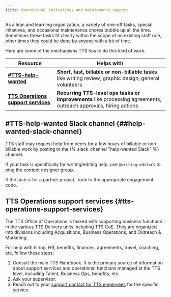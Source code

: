 ```yaml
---
title: Operational initiatives and maintenance support
---
```


As a lean and learning organization, a variety of one-off tasks, special initiatives, and occasional maintenance chores bubble up all the time. Sometimes these tasks fit clearly within the scope of an existing staff role, other times they could be done by anyone with a bit of time.

Here are some of the mechanisms TTS has to do this kind of work:

| Resource | Helps with |
|----------|------------|
| [**\#TTS-help-wanted**](##help-wanted-slack-channel)  | **Short, fast, billable or non-billable tasks**  like writing review, graphic design, general volunteers |
| [**TTS Operations support services**](#tts-operations-support-services)  | **Recurring TTS-level ops tasks or improvements**  like processing agreements, outreach approvals, hiring actions |

## \#TTS-help-wanted Slack channel {##help-wanted-slack-channel}

TTS staff may request help from peers for a few hours of billable or non-billable work by posting to the {% slack_channel "help-wanted Slack" %} channel.

If your task is specifically for writing/editing help, use `@writing-editors` to ping the content designer group.

If the task is for a partner project, Tock to the appropriate engagement code.

## TTS Operations support services {#tts-operations-support-services}

The TTS Office of Operations is tasked with supporting business functions in the various TTS Delivery units including TTS CoE. They are organized into divisions including Acquisitions, Business Operations, and Outreach & Marketing.

For help with hiring, HR, benefits, finances, agreements, travel, coaching, etc, follow these steps:

1. Consult the main TTS Handbook. It is the primary source of information about support services and operational functions managed at the TTS level, including Talent, Business Ops, benefits, etc.
2. Ask your supervisor.
3. Reach out to your [support contact for TTS employees](https://docs.google.com/document/d/15glvq9UakKUN8XTRTa6gRkhBHm2whhQyAGmf8ibTtBs/edit) for the specific service.
